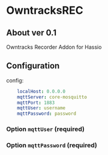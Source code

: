 # OwntracksREC

## About ver 0.1
Owntracks Recorder Addon for Hassio

## Configuration

config:
```yaml
	localHost: 0.0.0.0
	mqttServer: core-mosquitto
	mqttPort: 1883
	mqttUser: username
	mqttPassword: password
```
### Option `mqttUser` (required)

### Option `mqttPassword` (required)

